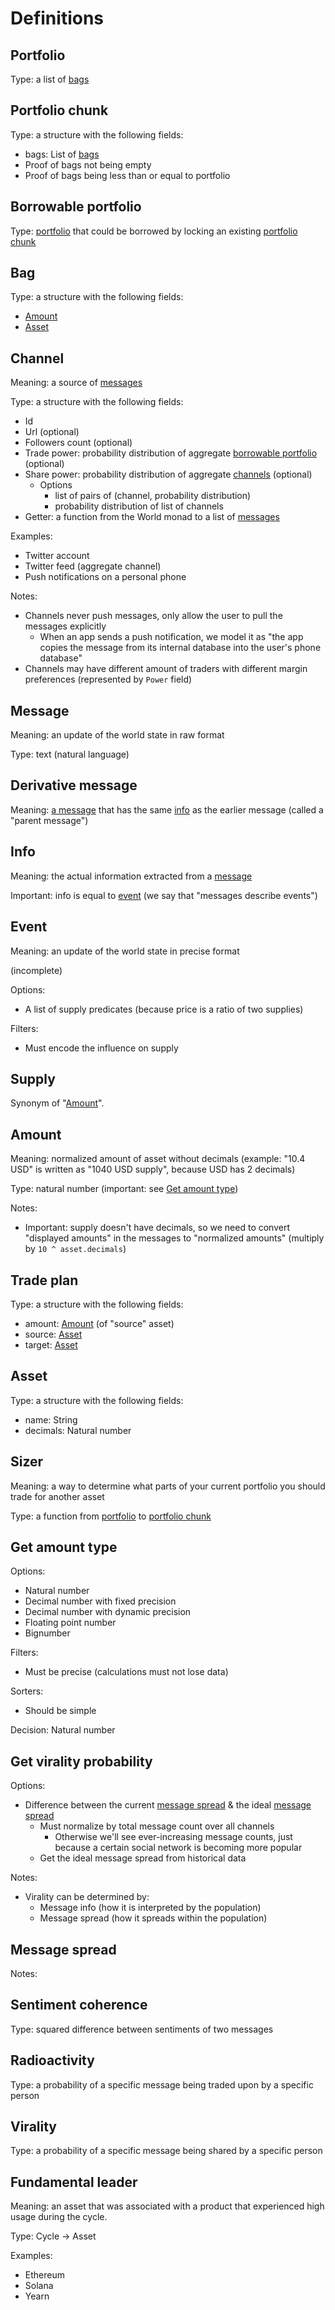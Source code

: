 # Definitions

## Portfolio

Type: a list of [bags](#bag)

## Portfolio chunk

Type: a structure with the following fields:

* bags: List of [bags](#bag)
* Proof of bags not being empty
* Proof of bags being less than or equal to portfolio

## Borrowable portfolio

Type: [portfolio](#portfolio) that could be borrowed by locking an existing [portfolio chunk](#portfolio-chunk)

## Bag

Type: a structure with the following fields:

* [Amount](#amount)
* [Asset](#asset)

## Channel

Meaning: a source of [messages](#message)

Type: a structure with the following fields:

* Id
* Url (optional)
* Followers count (optional)
* Trade power: probability distribution of aggregate [borrowable portfolio](#borrowable-portfolio) (optional)
* Share power: probability distribution of aggregate [channels](#channel) (optional)
  * Options
    * list of pairs of (channel, probability distribution)
    * probability distribution of list of channels
* Getter: a function from the World monad to a list of [messages](#message)

Examples:

* Twitter account
* Twitter feed (aggregate channel)
* Push notifications on a personal phone

Notes:

* Channels never push messages, only allow the user to pull the messages explicitly
  * When an app sends a push notification, we model it as "the app copies the message from its internal database into the user's phone database"
* Channels may have different amount of traders with different margin preferences (represented by `Power` field)

## Message

Meaning: an update of the world state in raw format

Type: text (natural language)

## Derivative message

Meaning: [a message](#message) that has the same [info](#info) as the earlier message (called a "parent message")

## Info

Meaning: the actual information extracted from a [message](#message)

Important: info is equal to [event](#event) (we say that "messages describe events")

## Event

Meaning: an update of the world state in precise format

(incomplete)

Options:

* A list of supply predicates (because price is a ratio of two supplies)

Filters:

* Must encode the influence on supply

## Supply

Synonym of "[Amount](#amount)".

## Amount

Meaning: normalized amount of asset without decimals (example: "10.4 USD" is written as "1040 USD supply", because USD has 2 decimals)

Type: natural number (important: see [Get amount type](#get-amount-type))

Notes:

* Important: supply doesn't have decimals, so we need to convert "displayed amounts" in the messages to "normalized amounts" (multiply by `10 ^ asset.decimals`)

## Trade plan

Type: a structure with the following fields:

* amount: [Amount](#amount) (of "source" asset)
* source: [Asset](#asset)
* target: [Asset](#asset)

## Asset

Type: a structure with the following fields:

* name: String
* decimals: Natural number

## Sizer

Meaning: a way to determine what parts of your current portfolio you should trade for another asset

Type: a function from [portfolio](#portfolio) to [portfolio chunk](#portfolio-chunk)

## Get amount type

Options:

* Natural number
* Decimal number with fixed precision
* Decimal number with dynamic precision
* Floating point number
* Bignumber

Filters:

* Must be precise (calculations must not lose data)

Sorters:

* Should be simple

Decision: Natural number

## Get virality probability

Options:

* Difference between the current [message spread](#message-spread) & the ideal [message spread](#message-spread)
  * Must normalize by total message count over all channels
    * Otherwise we'll see ever-increasing message counts, just because a certain social network is becoming more popular
  * Get the ideal message spread from historical data

Notes:

* Virality can be determined by:
  * Message info (how it is interpreted by the population)
  * Message spread (how it spreads within the population)

## Message spread

Notes:

## Sentiment coherence

Type: squared difference between sentiments of two messages

## Radioactivity

Type: a probability of a specific message being traded upon by a specific person

## Virality

Type: a probability of a specific message being shared by a specific person

## Fundamental leader

Meaning: an asset that was associated with a product that experienced high usage during the cycle.

Type: Cycle -> Asset

Examples:

* Ethereum
* Solana
* Yearn

